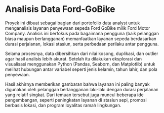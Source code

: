 # Analisis Data Ford-GoBike
Proyek ini dibuat sebagai bagian dari portofolio data analyst untuk menganalisis layanan penyewaan sepeda Ford GoBike milik Ford Motor Company. Analisis ini berfokus pada bagaimana pengguna (baik pelanggan biasa maupun berlangganan) memanfaatkan layanan sepeda berdasarkan durasi perjalanan, lokasi stasiun, serta perbedaan perilaku antar pengguna.

Selama prosesnya, data dibersihkan dari nilai kosong, duplikasi, dan outlier agar hasil analisis lebih akurat. Setelah itu dilakukan eksplorasi dan visualisasi menggunakan Python (Pandas, Seaborn, dan Matplotlib) untuk melihat hubungan antar variabel seperti jenis kelamin, tahun lahir, dan pola penyewaan.

Hasil akhirnya memberikan gambaran bahwa layanan ini paling banyak digunakan oleh pelanggan berlangganan laki-laki dengan durasi perjalanan yang relatif singkat. Dari temuan tersebut juga muncul beberapa ide pengembangan, seperti peningkatan layanan di stasiun sepi, promosi berbasis lokasi, dan program loyalitas ramah lingkungan.

